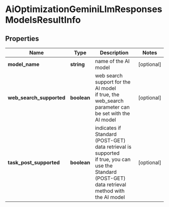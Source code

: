 # AiOptimizationGeminiLlmResponsesModelsResultInfo

## Properties

| Name | Type | Description | Notes |
|------------ | ------------- | ------------- | -------------|
**model_name** | **string** | name of the AI model |[optional]|
**web_search_supported** | **boolean** | web search support for the AI model<br>if true, the web_search parameter can be set with the AI model |[optional]|
**task_post_supported** | **boolean** | indicates if Standard (POST-GET) data retrieval is supported<br>if true, you can use the Standard (POST-GET) data retrieval method with the AI model |[optional]|